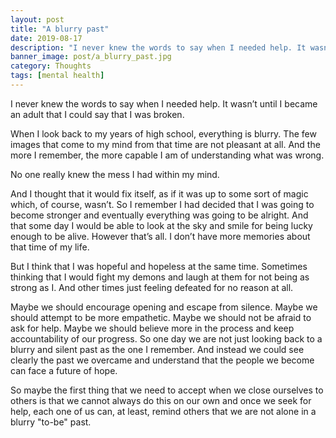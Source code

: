```yaml
---
layout: post
title: "A blurry past"
date: 2019-08-17
description: "I never knew the words to say when I needed help. It wasn’t until I became an adult that I could say that I was broken. When I look back..."
banner_image: post/a_blurry_past.jpg
category: Thoughts
tags: [mental health]
---
```


I never knew the words to say when I needed help. It wasn’t until I became an adult that I could say that I was broken.

When I look back to my years of high school, everything is blurry. The few images that come to my mind from that time are not pleasant at all. And the more I remember, the more capable I am of understanding what was wrong.

No one really knew the mess I had within my mind.

And I thought that it would fix itself, as if it was up to some sort of magic which, of course, wasn’t. So I remember I had decided that I was going to become stronger and eventually everything was going to be alright. And that some day I would be able to look at the sky and smile for being lucky enough to be alive. However that’s all. I don’t have more memories about that time of my life.

But I think that I was hopeful and hopeless at the same time. Sometimes thinking that I would fight my demons and laugh at them for not being as strong as I. And other times just feeling defeated for no reason at all.

Maybe we should encourage opening and escape from silence. Maybe we should attempt to be more empathetic. Maybe we should not be afraid to ask for help. Maybe we should believe more in the process and keep accountability of our progress. So one day we are not just looking back to a blurry and silent past as the one I remember. And instead we could see clearly the past we overcame and understand that the people we become can face a future of hope.

So maybe the first thing that we need to accept when we close ourselves to others is that we cannot always do this on our own and once we seek for help, each one of us can, at least, remind others that we are not alone in a blurry "to-be" past.
